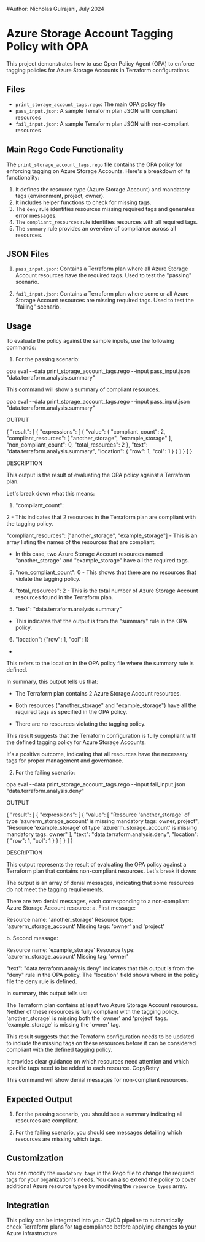 #Author: Nicholas Gulrajani, July 2024 


# Azure Storage Account Tagging Policy with OPA

This project demonstrates how to use Open Policy Agent (OPA) to enforce tagging policies for Azure Storage Accounts in Terraform configurations.

## Files

- `print_storage_account_tags.rego`: The main OPA policy file
- `pass_input.json`: A sample Terraform plan JSON with compliant resources
- `fail_input.json`: A sample Terraform plan JSON with non-compliant resources

## Main Rego Code Functionality

The `print_storage_account_tags.rego` file contains the OPA policy for enforcing tagging on Azure Storage Accounts. Here's a breakdown of its functionality:

1. It defines the resource type (Azure Storage Account) and mandatory tags (environment, project, owner).
2. It includes helper functions to check for missing tags.
3. The `deny` rule identifies resources missing required tags and generates error messages.
4. The `compliant_resources` rule identifies resources with all required tags.
5. The `summary` rule provides an overview of compliance across all resources.

## JSON Files

1. `pass_input.json`: Contains a Terraform plan where all Azure Storage Account resources have the required tags. Used to test the "passing" scenario.

2. `fail_input.json`: Contains a Terraform plan where some or all Azure Storage Account resources are missing required tags. Used to test the "failing" scenario.

## Usage

To evaluate the policy against the sample inputs, use the following commands:

1. For the passing scenario:


opa eval --data print_storage_account_tags.rego --input pass_input.json "data.terraform.analysis.summary"



This command will show a summary of compliant resources.


opa eval --data print_storage_account_tags.rego --input pass_input.json "data.terraform.analysis.summary"


OUTPUT


{
  "result": [
    {
      "expressions": [
        {
          "value": {
            "compliant_count": 2,
            "compliant_resources": [
              "another_storage",
              "example_storage"
            ],
            "non_compliant_count": 0,
            "total_resources": 2
          },
          "text": "data.terraform.analysis.summary",
          "location": {
            "row": 1,
            "col": 1
          }
        }
      ]
    }
  ]
}

DESCRIPTION

This output is the result of evaluating the OPA policy against a Terraform plan.

 Let's break down what this means:
 
  1. "compliant_count":
  
   2 - This indicates that 2 resources in the Terraform plan are compliant with the tagging policy.  
   
   "compliant_resources": ["another_storage", "example_storage"] - This is an array listing the names of the resources that are compliant.  
   
   - In this case, two Azure Storage Account resources named "another_storage" and "example_storage" have all the required tags.  
   
   3. "non_compliant_count": 0 - This shows that there are no resources that violate the tagging policy.  
   
   4. "total_resources": 2 - This is the total number of Azure Storage Account resources found in the Terraform plan.
   
   5. "text": "data.terraform.analysis.summary"
   - This indicates that the output is from the "summary" rule in the OPA policy.

   6. "location": {"row": 1, "col": 1}
   - 
   This refers to the location in the OPA policy file where the summary rule is defined.

In summary, this output tells us that:

- The Terraform plan contains 2 Azure Storage Account resources.
- Both resources ("another_storage" and "example_storage") have all the required tags as 
  specified in the OPA policy.

- There are no resources violating the tagging policy.

This result suggests that the Terraform configuration is fully compliant with the defined tagging policy for Azure Storage Accounts. 

It's a positive outcome, indicating that all resources have the necessary tags for proper management and governance.


2. For the failing scenario:


opa eval --data print_storage_account_tags.rego --input fail_input.json "data.terraform.analysis.deny"

OUTPUT

{
  "result": [
    {
      "expressions": [
        {
          "value": [
            "Resource 'another_storage' of type 'azurerm_storage_account' is missing mandatory tags: owner, project",
            "Resource 'example_storage' of type 'azurerm_storage_account' is missing mandatory tags: owner"
          ],
          "text": "data.terraform.analysis.deny",
          "location": {
            "row": 1,
            "col": 1
          }
        }
      ]
    }
  ]
}

DESCRIPTION 

This output represents the result of evaluating the OPA policy against a Terraform plan that contains non-compliant resources. Let's break it down:

The output is an array of denial messages, indicating that some resources do not meet the tagging requirements.

There are two denial messages, each corresponding to a non-compliant Azure Storage Account resource:
a. First message:

Resource name: 'another_storage'
Resource type: 'azurerm_storage_account'
Missing tags: 'owner' and 'project'

b. Second message:

Resource name: 'example_storage'
Resource type: 'azurerm_storage_account'
Missing tag: 'owner'


"text": "data.terraform.analysis.deny" indicates that this output is from the "deny" rule in the OPA policy.
The "location" field shows where in the policy file the deny rule is defined.

In summary, this output tells us:

The Terraform plan contains at least two Azure Storage Account resources.
Neither of these resources is fully compliant with the tagging policy.
'another_storage' is missing both the 'owner' and 'project' tags.
'example_storage' is missing the 'owner' tag.

This result suggests that the Terraform configuration needs to be updated to include the missing tags on these resources before it can be considered compliant with the defined tagging policy.

 It provides clear guidance on which resources need attention and which specific tags need to be added to each resource. CopyRetry




This command will show denial messages for non-compliant resources.

## Expected Output

1. For the passing scenario, you should see a summary indicating all resources are compliant.

2. For the failing scenario, you should see messages detailing which resources are missing which tags.

## Customization

You can modify the `mandatory_tags` in the Rego file to change the required tags for your organization's needs. You can also extend the policy to cover additional Azure resource types by modifying the `resource_types` array.

## Integration

This policy can be integrated into your CI/CD pipeline to automatically check Terraform plans for tag compliance before applying changes to your Azure infrastructure.
